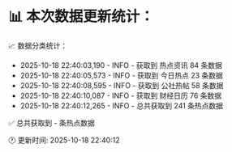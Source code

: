 📊 本次数据更新统计：
==========================

📈 数据分类统计：
- 2025-10-18 22:40:03,190 - INFO - 获取到 热点资讯 84 条数据
- 2025-10-18 22:40:05,573 - INFO - 获取到 今日热点 23 条数据
- 2025-10-18 22:40:08,595 - INFO - 获取到 公社热帖 58 条数据
- 2025-10-18 22:40:10,087 - INFO - 获取到 财经日历 76 条数据
- 2025-10-18 22:40:12,265 - INFO - 总共获取到 241 条热点数据

✅ 总共获取到 - 条热点数据

🕐 更新时间: 2025-10-18 22:40:12
